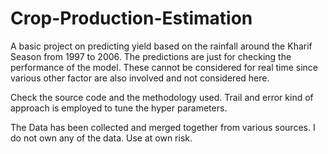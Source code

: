 # Crop-Production-Estimation

A basic project on predicting yield based on the rainfall around the Kharif Season from 1997 to 2006. The predictions are just for checking the performance of the model. These cannot be considered for real time since various other factor are also involved and not considered here. 

Check the source code and the methodology used. Trail and error kind of approach is employed to tune the hyper parameters.

The Data has been collected and merged together from various sources. I do not own any of the data. Use at own risk.
